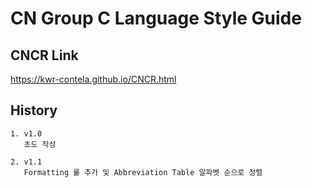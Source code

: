 # CN Group C Language Style Guide

## CNCR Link
https://kwr-contela.github.io/CNCR.html

## History
```
1. v1.0
   초도 작성

2. v1.1
   Formatting 룰 추가 및 Abbreviation Table 알파벳 순으로 정렬
```